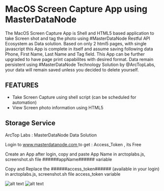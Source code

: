# MacOS Screen Capture App using MasterDataNode #

The MacOS Screen Capture App is Shell and HTML5 based application to take Screen shot and tag the photo using #MasterDataNode Restful API Ecosystem as Data solution. Based on only 2 html5 pages, with single javascript this App is complete in itself and assume saving following data Phone, First Name, Last Name and Tag field. 
This App can be further upgraded to have page print capabilites with desired format.
Data remain persistent using #MasterDataNode Technology Solution by @ArcTopLabs, your data will remain saved unless you decided to delete yourself. 


## FEATURES ##

 - Take Screen Capture using shell script (can be scheduled for automation)
 - View Screen photo information using HTML5
 
 
## Storage Service ##
ArcTop Labs : MasterDataNode Data Solution
<p>Login to <a href="https://www.masterdatanode.com"> www.masterdatanode.com </a> to get : Access_Token , its Free</p>
<p>Create an App after login, copy and paste App Name in arctoplabs.js, screenshot.sh file ######appName###### variable</p>
<p>Copy and Replace the ######access_token###### (available in your login) in arctoplabs.js, screenshot.sh file access_token variable</p>
            
![alt text](https://github.com/ArcTopLabs/Selfie-Photo-Tag-App-/blob/master/screenshot/selfie.png)
![alt text](https://github.com/ArcTopLabs/Selfie-Photo-Tag-App-/blob/master/screenshot/SelfieData.png)

